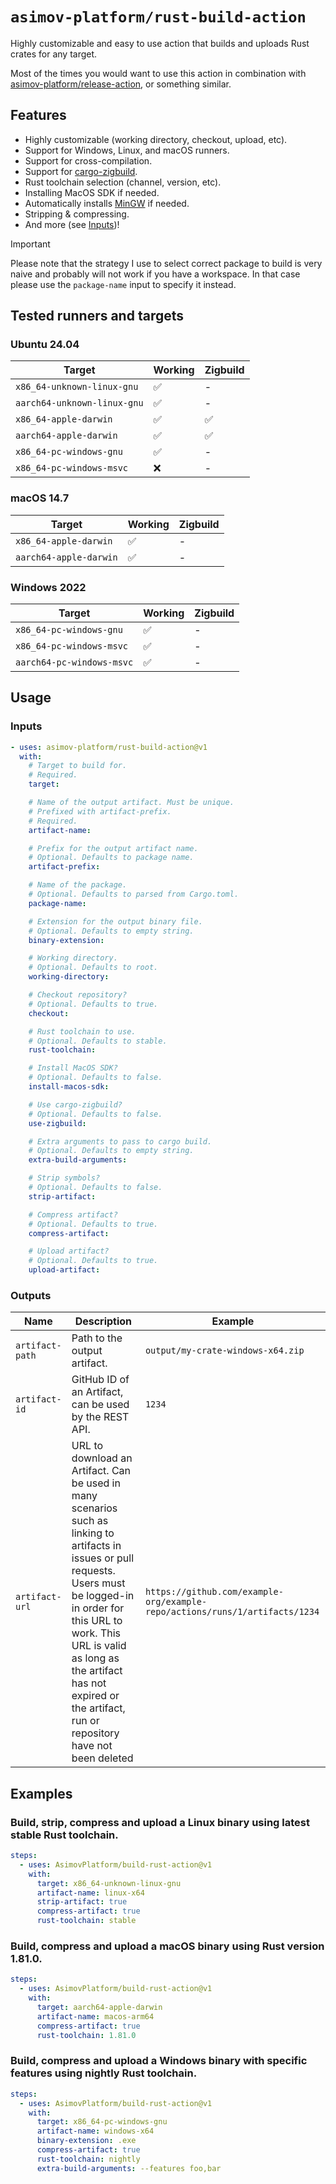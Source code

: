 # `asimov-platform/rust-build-action`

Highly customizable and easy to use action that builds and uploads Rust crates for any target.

Most of the times you would want to use this action in combination with [asimov-platform/release-action](https://github.com/asimov-platform/release-action), or something similar.

## Features

- Highly customizable (working directory, checkout, upload, etc).
- Support for Windows, Linux, and macOS runners.
- Support for cross-compilation.
- Support for [cargo-zigbuild](https://github.com/rust-cross/cargo-zigbuild).
- Rust toolchain selection (channel, version, etc).
- Installing MacOS SDK if needed.
- Automatically installs [MinGW](https://www.mingw-w64.org/) if needed.
- Stripping & compressing.
- And more (see [Inputs](#inputs))!

> [!IMPORTANT]
> Please note that the strategy I use to select correct package to build is very naive and
> probably will not work if you have a workspace. In that case please use
> the `package-name` input to specify it instead.

## Tested runners and targets

### Ubuntu 24.04

| Target | Working | Zigbuild |
| --- | --- | --- |
| `x86_64-unknown-linux-gnu` | ✅ | - |
| `aarch64-unknown-linux-gnu` | ✅ | - |
| `x86_64-apple-darwin` | ✅ | ✅ |
| `aarch64-apple-darwin` | ✅ | ✅ |
| `x86_64-pc-windows-gnu` | ✅ | - |
| `x86_64-pc-windows-msvc` | ❌ | - |

### macOS 14.7

| Target | Working | Zigbuild |
| --- | --- | --- |
| `x86_64-apple-darwin` | ✅ | - |
| `aarch64-apple-darwin` | ✅ | - |

### Windows 2022

| Target | Working | Zigbuild |
| --- | --- | --- |
| `x86_64-pc-windows-gnu` | ✅ | - |
| `x86_64-pc-windows-msvc` | ✅ | - |
| `aarch64-pc-windows-msvc` | ✅ | - |

## Usage

### Inputs

```yaml
- uses: asimov-platform/rust-build-action@v1
  with:
    # Target to build for.
    # Required.
    target:

    # Name of the output artifact. Must be unique.
    # Prefixed with artifact-prefix.
    # Required.
    artifact-name:

    # Prefix for the output artifact name.
    # Optional. Defaults to package name.
    artifact-prefix:

    # Name of the package.
    # Optional. Defaults to parsed from Cargo.toml.
    package-name:

    # Extension for the output binary file.
    # Optional. Defaults to empty string.
    binary-extension:

    # Working directory.
    # Optional. Defaults to root.
    working-directory:

    # Checkout repository?
    # Optional. Defaults to true.
    checkout:

    # Rust toolchain to use.
    # Optional. Defaults to stable.
    rust-toolchain:

    # Install MacOS SDK?
    # Optional. Defaults to false.
    install-macos-sdk:

    # Use cargo-zigbuild?
    # Optional. Defaults to false.
    use-zigbuild:

    # Extra arguments to pass to cargo build.
    # Optional. Defaults to empty string.
    extra-build-arguments:

    # Strip symbols?
    # Optional. Defaults to false.
    strip-artifact:

    # Compress artifact?
    # Optional. Defaults to true.
    compress-artifact:

    # Upload artifact?
    # Optional. Defaults to true.
    upload-artifact:
```

### Outputs

| Name | Description | Example |
| --- | --- | --- |
| `artifact-path` | Path to the output artifact. | `output/my-crate-windows-x64.zip` |
| `artifact-id` | GitHub ID of an Artifact, can be used by the REST API. | `1234` |
| `artifact-url` | URL to download an Artifact. Can be used in many scenarios such as linking to artifacts in issues or pull requests. Users must be logged-in in order for this URL to work. This URL is valid as long as the artifact has not expired or the artifact, run or repository have not been deleted | `https://github.com/example-org/example-repo/actions/runs/1/artifacts/1234`

## Examples

### Build, strip, compress and upload a Linux binary using latest stable Rust toolchain.

```yaml
steps:
  - uses: AsimovPlatform/build-rust-action@v1
    with:
      target: x86_64-unknown-linux-gnu
      artifact-name: linux-x64
      strip-artifact: true
      compress-artifact: true
      rust-toolchain: stable
```

### Build, compress and upload a macOS binary using Rust version 1.81.0.

```yaml
steps:
  - uses: AsimovPlatform/build-rust-action@v1
    with:
      target: aarch64-apple-darwin
      artifact-name: macos-arm64
      compress-artifact: true
      rust-toolchain: 1.81.0
```

### Build, compress and upload a Windows binary with specific features using nightly Rust toolchain.

```yaml
steps:
  - uses: AsimovPlatform/build-rust-action@v1
    with:
      target: x86_64-pc-windows-gnu
      artifact-name: windows-x64
      binary-extension: .exe
      compress-artifact: true
      rust-toolchain: nightly
      extra-build-arguments: --features foo,bar
```

